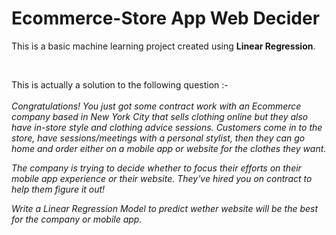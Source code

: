 # Ecommerce-Store App Web Decider

This is a basic machine learning project created using **Linear Regression**. 

<br/>

This is actually a solution to the following question :-
<br/>
<br/>
*Congratulations! You just got some contract work with an Ecommerce company based in New York City that sells clothing online but they also have in-store style and clothing advice sessions. Customers come in to the store, have sessions/meetings with a personal stylist, then they can go home and order either on a mobile app or website for the clothes they want.*

*The company is trying to decide whether to focus their efforts on their mobile app experience or their website. They've hired you on contract to help them figure it out!*

*Write a Linear Regression Model to predict wether website will be the best for the company or mobile app.*
